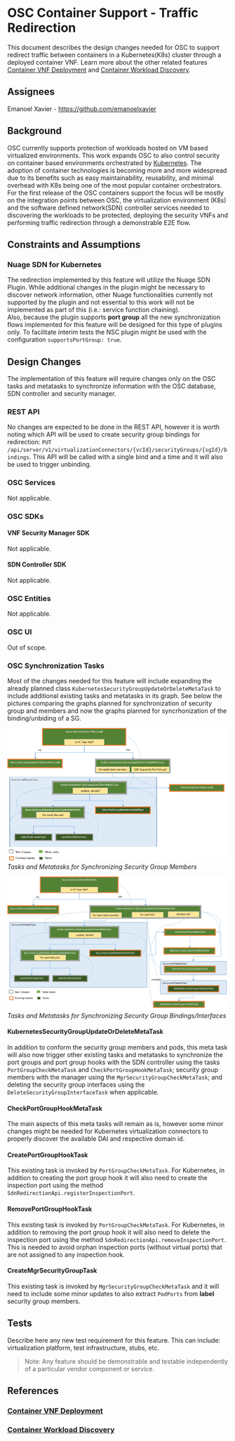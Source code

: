 # OSC Container Support - Traffic Redirection
This document describes the design changes needed for OSC to support redirect traffic between containers in a Kubernetes(K8s) cluster through a deployed container VNF.  Learn more about the other related features [Container VNF Deployment](#container-vnf-deployment) and [Container Workload Discovery](#container-workload-discovery).

## Assignees
Emanoel Xavier - https://github.com/emanoelxavier

## Background
OSC currently supports protection of workloads hosted on VM based virtualized environments. This work expands OSC to also control security on container based environments orchestrated by [Kubernetes](#kubernetes-home). The adoption of container technologies is becoming more and more widespread due to its benefits such as easy maintainability, reusability, and minimal overhead with K8s being one of the most popular container orchestrators.  
For the first release of the OSC containers support the focus will be mostly on the integration points between OSC, the virtualization environment (K8s) and the software defined network(SDN) controller services needed to discovering the workloads to be protected, deploying the security VNFs and performing traffic redirection through a demonstrable E2E flow.  

## Constraints and Assumptions

### Nuage SDN for Kubernetes
The redirection implemented by this feature will utilize the Nuage SDN Plugin.  While additional changes in the plugin might be necessary to discover network information, other Nuage functionalities currently not supported by the plugin and not essential to this work will not be implemented as part of this (i.e.: service function chaining).  
Also, because the plugin supports **port group** all the new synchronization flows implemented for this feature will be designed for this type of plugins only.  To facilitate interim tests the NSC plugin might be used with the configuration `supportsPortGroup: true`.  

## Design Changes
The implementation of this feature will require changes only on the OSC tasks and metatasks to synchronize information with the OSC database, SDN controller and security manager. 

### REST API  
No changes are expected to be done in the REST API, however it is worth noting which API will be used to create security group bindings for redirection:  `PUT /api/server/v1/virtualizationConnectors/{vcId}/securityGroups/{sgId}/bindings`.  This API will be called with a single bind and a time and it will also be used to trigger unbinding.  

### OSC Services
Not applicable.

### OSC SDKs

#### VNF Security Manager SDK
Not applicable.

#### SDN Controller SDK
Not applicable.

### OSC Entities  
Not applicable.

### OSC UI
Out of scope.

### OSC Synchronization Tasks
Most of the changes needed for this feature will include expanding the already planned class `KubernetesSecurityGroupUpdateOrDeleteMetaTask` to include additional existing tasks and metatasks in its graph. See below the pictures comparing the graphs planned for synchronization of security group and members and now the graphs planned for syncrhonization of the binding/unbiding of a SG.  

![](../workload-discovery/images/discovery-tasks.png)
*Tasks and Metatasks for Synchronizing Security Group Members*  



![](./images/redirection-tasks.png)
*Tasks and Metatasks for Synchronizing Security Group Bindings/Interfaces*

#### KubernetesSecurityGroupUpdateOrDeleteMetaTask  
In addition to conform the security group members and pods, this meta task will also now trigger other existing tasks and metatasks to synchronize the port groups and port group hooks with the SDN controller using the tasks `PortGroupCheckMetaTask` and `CheckPortGroupHookMetaTask`; security group members with the manager using the `MgrSecurityGroupCheckMetaTask`; and deleting  the security group interfaces using the `DeleteSecurityGroupInterfaceTask` when applicable.  

#### CheckPortGroupHookMetaTask  
The main aspects of this meta tasks will remain as is, however some minor changes might be needed for Kubernetes virtualization connectors to properly discover the available DAI and respective domain id.  

#### CreatePortGroupHookTask  
This existing task is invoked by `PortGroupCheckMetaTask`. For Kubernetes, in addition to creating the port group hook it will also need to create the inspection port using the method `SdnRedirectionApi.registerInspectionPort`.  

#### RemovePortGroupHookTask  
This existing task is invoked by `PortGroupCheckMetaTask`. For Kubernetes, in addition to removing the port group hook it will also need to delete the inspection port using the method `SdnRedirectionApi.removeInspectionPort`.  This is needed to avoid orphan inspection ports (without virtual ports) that are not assigned to any inspection hook.  

#### CreateMgrSecurityGroupTask
This existing task is invoked by `MgrSecurityGroupCheckMetaTask` and it will need to include some minor updates  to also extract `PodPorts` from **label** security group members.  

## Tests

Describe here any new test requirement for this feature. This can include: virtualization platform, test infrastructure, stubs, etc. 
> Note: Any feature should be demonstrable and testable independently of a particular vendor component or service. 

## References
### [Container VNF Deployment](https://github.com/opensecuritycontroller/community/blob/master/designs/containers/vnf-deployment/vnf-deployment.md)  
### [Container Workload Discovery](https://github.com/opensecuritycontroller/community/blob/master/designs/containers/workload-discovery/workload-discovery.md)  
